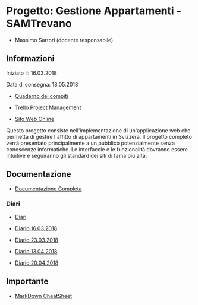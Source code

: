 # Progetto: Gestione Appartamenti - SAMTrevano

- Massimo Sartori (docente responsabile)

## Informazioni
Iniziato il: 16.03.2018

Data di consegna: 18.05.2018

- [Quaderno dei compiti](Documentazione/qdc_p2_faceDetection.pdf)

- [Trello Project Management](https://trello.com/b/sYnInYed/gestione-appartamenti)

- [Sito Web Online](http://samtinfo.ch/gestaff/)

Questo progetto consiste nell'implementazione di un'applicazione web che permetta di gestire l'affitto di appartamenti in Svizzera.
Il progetto completo verrà presentato principalmente a un pubblico potenzialmente senza conoscenze informatiche. Le interfaccie e le funzionalità dovranno essere intuitive e seguiranno gli standard dei siti di fama più alta.
  
## Documentazione
- [Documentazione Completa](Documentazione/Documentazione.md)

### Diari
- [Diari](Documentazione/Diari/)

- [Diario 16.03.2018](Documentazione/Diari/Diario_I3_Gestione_Appartamenti_2018_03_16.md)
- [Diario 23.03.2018](Documentazione/Diari/Diario_I3_Gestione_Appartamenti_2018_03_23.md)
- [Diario 13.04.2018](Documentazione/Diari/Diario_I3_Gestione_Appartamenti_2018_04_13.md)
- [Diario 20.04.2018](Documentazione/Diari/Diario_I3_Gestione_Appartamenti_2018_04_20.md)



## Importante
- [MarkDown CheatSheet](Guide/markdownCheatSheet.md)

